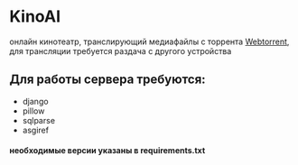 # KinoAI
онлайн кинотеатр, транслирующий медиафайлы с торрента [Webtorrent](https://webtorrent.io/intro), для трансляции требуется раздача с другого устройства
## Для работы сервера требуются:
- django
- pillow
- sqlparse
- asgiref
#### необходимые версии указаны в requirements.txt
